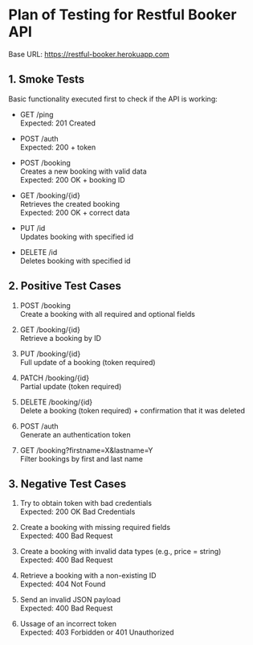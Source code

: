 # Plan of Testing for Restful Booker API

Base URL: https://restful-booker.herokuapp.com

## 1. Smoke Tests

Basic functionality executed first to check if the API is working:

- GET /ping  
  Expected: 201 Created

- POST /auth  
  Expected: 200 + token

- POST /booking  
  Creates a new booking with valid data  
  Expected: 200 OK + booking ID

- GET /booking/{id}  
  Retrieves the created booking  
  Expected: 200 OK + correct data

- PUT /id  
  Updates booking with specified id

- DELETE /id  
  Deletes booking with specified id

## 2. Positive Test Cases

1. POST /booking  
   Create a booking with all required and optional fields

2. GET /booking/{id}  
   Retrieve a booking by ID

3. PUT /booking/{id}  
   Full update of a booking (token required)

4. PATCH /booking/{id}  
   Partial update (token required)

5. DELETE /booking/{id}  
   Delete a booking (token required) + confirmation that it was deleted

6. POST /auth  
   Generate an authentication token

7. GET /booking?firstname=X&lastname=Y  
   Filter bookings by first and last name

## 3. Negative Test Cases
1. Try to obtain token with bad credentials  
   Expected: 200 OK Bad Credentials

2. Create a booking with missing required fields  
   Expected: 400 Bad Request

3. Create a booking with invalid data types (e.g., price = string)  
   Expected: 400 Bad Request

4. Retrieve a booking with a non-existing ID  
   Expected: 404 Not Found

5. Send an invalid JSON payload  
   Expected: 400 Bad Request

6. Ussage of an incorrect token  
   Expected: 403 Forbidden or 401 Unauthorized

